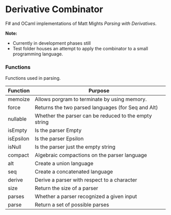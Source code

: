 # Derivative Combinator

F# and OCaml implementations of Matt Mights _Parsing with Derivatives_.

__Note:__
- Currently in development phases still
- Test folder houses an attempt to apply the combinator to a small programming
language.

### Functions
Functions used in parsing.

| Function  | Purpose |
|-----------|---------|
| memoize   | Allows porgram to terminate by using memory. |
| force     | Returns the two parsed languages (for Seq and Alt) |
| nullable  | Whether the parser can be reduced to the empty string |
| isEmpty   | Is the parser Empty |
| isEpsilon | Is the parser Epsilon |
| isNull    | Is the parser just the empty string |
| compact   | Algebraic compactions on the parser language |
| alt       | Create a union language |
| seq       | Create a concatenated language |
| derive    | Derive a parser with respect to a character |
| size      | Return the size of a parser |
| parses    | Whether a parser recognized a given input |
| parse     | Return a set of possible parses |
